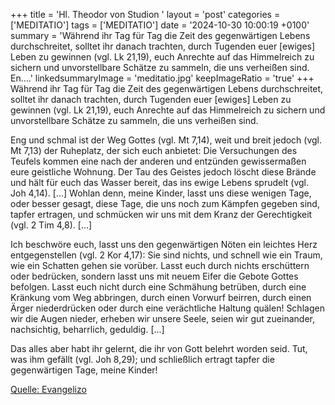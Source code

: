 +++
title = 'Hl. Theodor von Studion  '
layout = 'post'
categories = ['MEDITATIO']
tags = ['MEDITATIO']
date = '2024-10-30 10:00:19 +0100'
summary = 'Während ihr Tag für Tag die Zeit des gegenwärtigen Lebens durchschreitet, solltet ihr danach trachten, durch Tugenden euer [ewiges] Leben zu gewinnen (vgl. Lk 21,19), euch Anrechte auf das Himmelreich zu sichern und unvorstellbare Schätze zu sammeln, die uns verheißen sind.  En....'
linkedsummaryImage = 'meditatio.jpg'
keepImageRatio = 'true'
+++
Während ihr Tag für Tag die Zeit des gegenwärtigen Lebens durchschreitet, solltet ihr danach trachten, durch Tugenden euer [ewiges] Leben zu gewinnen (vgl. Lk 21,19), euch Anrechte auf das Himmelreich zu sichern und unvorstellbare Schätze zu sammeln, die uns verheißen sind.

Eng und schmal ist der Weg Gottes (vgl.<!--more--> Mt 7,14), weit und breit jedoch (vgl. Mt 7,13) der Ruheplatz, der sich euch anbietet: Die Versuchungen des Teufels kommen eine nach der anderen und entzünden gewissermaßen eure geistliche Wohnung. Der Tau des Geistes jedoch löscht diese Brände und hält für euch das Wasser bereit, das ins ewige Lebens sprudelt (vgl. Joh 4,14). […] Wohlan denn, meine Kinder, lasst uns diese wenigen Tage, oder besser gesagt, diese Tage, die uns noch zum Kämpfen gegeben sind, tapfer ertragen, und schmücken wir uns mit dem Kranz der Gerechtigkeit (vgl. 2 Tim 4,8). […]


Ich beschwöre euch, lasst uns den gegenwärtigen Nöten ein leichtes Herz entgegenstellen (vgl. 2 Kor 4,17): Sie sind nichts, und schnell wie ein Traum, wie ein Schatten gehen sie vorüber. Lasst euch durch nichts erschüttern oder bedrücken, sondern lasst uns mit neuem Eifer die Gebote Gottes befolgen. Lasst euch nicht durch eine Schmähung betrüben, durch eine Kränkung vom Weg abbringen, durch einen Vorwurf beirren, durch einen Ärger niederdrücken oder durch eine verächtliche Haltung quälen! Schlagen wir die Augen nieder, erheben wir unsere Seele, seien wir gut zueinander, nachsichtig, beharrlich, geduldig. […]


Das alles aber habt ihr gelernt, die ihr von Gott belehrt worden seid. Tut, was ihm gefällt (vgl. Joh 8,29); und schließlich ertragt tapfer die gegenwärtigen Tage, meine Kinder!



[Quelle: Evangelizo](https://evangeliumtagfuertag.org/DE/gospel)
